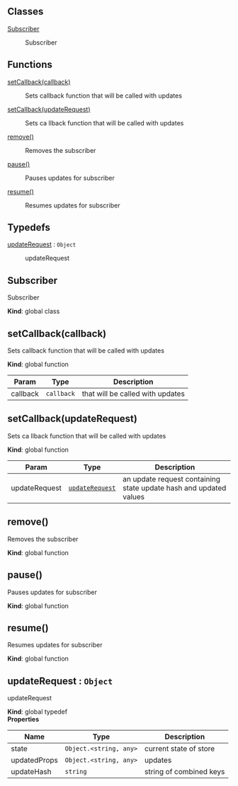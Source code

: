 ## Classes

<dl>
<dt><a href="#Subscriber">Subscriber</a></dt>
<dd><p>Subscriber</p>
</dd>
</dl>

## Functions

<dl>
<dt><a href="#setCallback">setCallback(callback)</a></dt>
<dd><p>Sets callback function that will be called with updates</p>
</dd>
<dt><a href="#setCallback">setCallback(updateRequest)</a></dt>
<dd><p>Sets ca llback function that will be called with updates</p>
</dd>
<dt><a href="#remove">remove()</a></dt>
<dd><p>Removes the subscriber</p>
</dd>
<dt><a href="#pause">pause()</a></dt>
<dd><p>Pauses updates for subscriber</p>
</dd>
<dt><a href="#resume">resume()</a></dt>
<dd><p>Resumes updates for subscriber</p>
</dd>
</dl>

## Typedefs

<dl>
<dt><a href="#updateRequest">updateRequest</a> : <code>Object</code></dt>
<dd><p>updateRequest</p>
</dd>
</dl>

<a name="Subscriber"></a>

## Subscriber
Subscriber

**Kind**: global class  
<a name="setCallback"></a>

## setCallback(callback)
Sets callback function that will be called with updates

**Kind**: global function  

| Param | Type | Description |
| --- | --- | --- |
| callback | <code>callback</code> | that will be called with updates |

<a name="setCallback"></a>

## setCallback(updateRequest)
Sets ca llback function that will be called with updates

**Kind**: global function  

| Param | Type | Description |
| --- | --- | --- |
| updateRequest | [<code>updateRequest</code>](#updateRequest) | an update request containing state update hash and updated values |

<a name="remove"></a>

## remove()
Removes the subscriber

**Kind**: global function  
<a name="pause"></a>

## pause()
Pauses updates for subscriber

**Kind**: global function  
<a name="resume"></a>

## resume()
Resumes updates for subscriber

**Kind**: global function  
<a name="updateRequest"></a>

## updateRequest : <code>Object</code>
updateRequest

**Kind**: global typedef  
**Properties**

| Name | Type | Description |
| --- | --- | --- |
| state | <code>Object.&lt;string, any&gt;</code> | current state of store |
| updatedProps | <code>Object.&lt;string, any&gt;</code> | updates |
| updateHash | <code>string</code> | string of combined keys |

